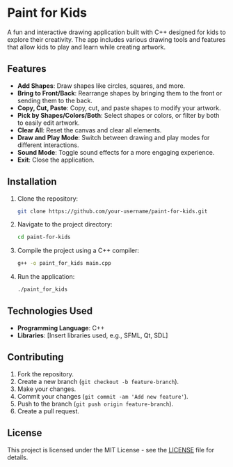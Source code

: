 
# Paint for Kids

A fun and interactive drawing application built with C++ designed for kids to explore their creativity. The app includes various drawing tools and features that allow kids to play and learn while creating artwork.

## Features
- **Add Shapes**: Draw shapes like circles, squares, and more.
- **Bring to Front/Back**: Rearrange shapes by bringing them to the front or sending them to the back.
- **Copy, Cut, Paste**: Copy, cut, and paste shapes to modify your artwork.
- **Pick by Shapes/Colors/Both**: Select shapes or colors, or filter by both to easily edit artwork.
- **Clear All**: Reset the canvas and clear all elements.
- **Draw and Play Mode**: Switch between drawing and play modes for different interactions.
- **Sound Mode**: Toggle sound effects for a more engaging experience.
- **Exit**: Close the application.

## Installation

1. Clone the repository:
   ```bash
   git clone https://github.com/your-username/paint-for-kids.git
   ```

2. Navigate to the project directory:
   ```bash
   cd paint-for-kids
   ```

3. Compile the project using a C++ compiler:
   ```bash
   g++ -o paint_for_kids main.cpp
   ```

4. Run the application:
   ```bash
   ./paint_for_kids
   ```

## Technologies Used
- **Programming Language**: C++
- **Libraries**: [Insert libraries used, e.g., SFML, Qt, SDL]

## Contributing
1. Fork the repository.
2. Create a new branch (`git checkout -b feature-branch`).
3. Make your changes.
4. Commit your changes (`git commit -am 'Add new feature'`).
5. Push to the branch (`git push origin feature-branch`).
6. Create a pull request.

## License
This project is licensed under the MIT License - see the [LICENSE](LICENSE) file for details.

